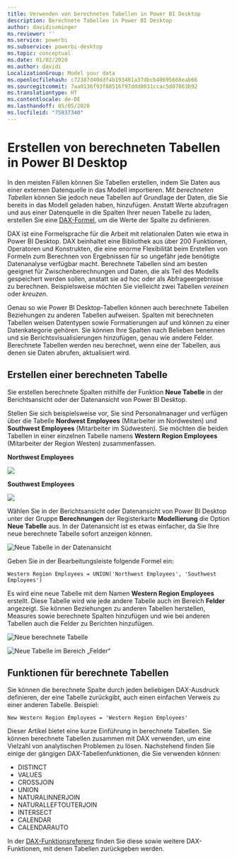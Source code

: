 ```yaml
---
title: Verwenden von berechneten Tabellen in Power BI Desktop
description: Berechnete Tabellen in Power BI Desktop
author: davidiseminger
ms.reviewer: ''
ms.service: powerbi
ms.subservice: powerbi-desktop
ms.topic: conceptual
ms.date: 01/02/2020
ms.author: davidi
LocalizationGroup: Model your data
ms.openlocfilehash: c72387d40ddf4b193481a37dbcb40695668eab66
ms.sourcegitcommit: 7aa0136f93f88516f97ddd8031ccac5d07863b92
ms.translationtype: HT
ms.contentlocale: de-DE
ms.lasthandoff: 05/05/2020
ms.locfileid: "75837340"
---
```

# <a name="create-calculated-tables-in-power-bi-desktop"></a>Erstellen von berechneten Tabellen in Power BI Desktop
In den meisten Fällen können Sie Tabellen erstellen, indem Sie Daten aus einer externen Datenquelle in das Modell importieren. Mit *berechneten Tabellen* können Sie jedoch neue Tabellen auf Grundlage der Daten, die Sie bereits in das Modell geladen haben, hinzufügen. Anstatt Werte abzufragen und aus einer Datenquelle in die Spalten Ihrer neuen Tabelle zu laden, erstellen Sie eine [DAX-Formel](/dax/index), um die Werte der Spalte zu definieren.

DAX ist eine Formelsprache für die Arbeit mit relationalen Daten wie etwa in Power BI Desktop. DAX beinhaltet eine Bibliothek aus über 200 Funktionen, Operatoren und Konstrukten, die eine enorme Flexibilität beim Erstellen von Formeln zum Berechnen von Ergebnissen für so ungefähr jede benötigte Datenanalyse verfügbar macht. Berechnete Tabellen sind am besten geeignet für Zwischenberechnungen und Daten, die als Teil des Modells gespeichert werden sollen, anstatt sie ad hoc oder als Abfrageergebnisse zu berechnen. Beispielsweise möchten Sie vielleicht zwei Tabellen *vereinen* oder *kreuzen*.

Genau so wie Power BI Desktop-Tabellen können auch berechnete Tabellen Beziehungen zu anderen Tabellen aufweisen. Spalten mit berechneten Tabellen weisen Datentypen sowie Formatierungen auf und können zu einer Datenkategorie gehören. Sie können Ihre Spalten nach Belieben benennen und sie Berichtsvisualisierungen hinzufügen, genau wie andere Felder. Berechnete Tabellen werden neu berechnet, wenn eine der Tabellen, aus denen sie Daten abrufen, aktualisiert wird.

## <a name="create-a-calculated-table"></a>Erstellen einer berechneten Tabelle

Sie erstellen berechnete Spalten mithilfe der Funktion **Neue Tabelle** in der Berichtsansicht oder der Datenansicht von Power BI Desktop.

Stellen Sie sich beispielsweise vor, Sie sind Personalmanager und verfügen über die Tabelle **Nordwest Employees** (Mitarbeiter im Nordwesten) und **Southwest Employees** (Mitarbeiter im Südwesten). Sie möchten die beiden Tabellen in einer einzelnen Tabelle namens **Western Region Employees** (Mitarbeiter der Region Westen) zusammenfassen.

**Northwest Employees**

 ![](media/desktop-calculated-tables/calctables_nwempl.png)

**Southwest Employees**

 ![](media/desktop-calculated-tables/calctables_swempl.png)

Wählen Sie in der Berichtsansicht oder Datenansicht von Power BI Desktop unter der Gruppe **Berechnungen** der Registerkarte **Modellierung** die Option **Neue Tabelle** aus. In der Datenansicht ist es etwas einfacher, da Sie Ihre neue berechnete Tabelle sofort anzeigen können.

 ![Neue Tabelle in der Datenansicht](media/desktop-calculated-tables/calctables_formulabarempty.png)

Geben Sie in der Bearbeitungsleiste folgende Formel ein:

```dax
Western Region Employees = UNION('Northwest Employees', 'Southwest Employees')
```

Es wird eine neue Tabelle mit dem Namen **Western Region Employees** erstellt. Diese Tabelle wird wie jede andere Tabelle auch im Bereich **Felder** angezeigt. Sie können Beziehungen zu anderen Tabellen herstellen, Measures sowie berechnete Spalten hinzufügen und wie bei anderen Tabellen auch die Felder zu Berichten hinzufügen.

 ![Neue berechnete Tabelle](media/desktop-calculated-tables/calctables_westregionempl.png)

 ![Neue Tabelle im Bereich „Felder“](media/desktop-calculated-tables/calctables_fieldlist.png)

## <a name="functions-for-calculated-tables"></a>Funktionen für berechnete Tabellen

Sie können die berechnete Spalte durch jeden beliebigen DAX-Ausdruck definieren, der eine Tabelle zurückgibt, auch einen einfachen Verweis zu einer anderen Tabelle. Beispiel:

```dax
New Western Region Employees = 'Western Region Employees'
```

Dieser Artikel bietet eine kurze Einführung in berechnete Tabellen. Sie können berechnete Tabellen zusammen mit DAX verwenden, um eine Vielzahl von analytischen Problemen zu lösen. Nachstehend finden Sie einige der gängigen DAX-Tabellenfunktionen, die Sie verwenden können:

* DISTINCT
* VALUES
* CROSSJOIN
* UNION
* NATURALINNERJOIN
* NATURALLEFTOUTERJOIN
* INTERSECT
* CALENDAR
* CALENDARAUTO

In der [DAX-Funktionsreferenz](/dax/dax-function-reference) finden Sie diese sowie weitere DAX-Funktionen, mit denen Tabellen zurückgeben werden.

